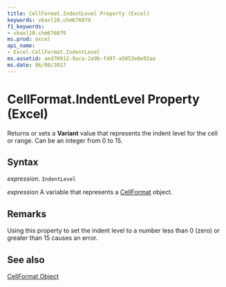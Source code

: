 ```yaml
---
title: CellFormat.IndentLevel Property (Excel)
keywords: vbaxl10.chm676079
f1_keywords:
- vbaxl10.chm676079
ms.prod: excel
api_name:
- Excel.CellFormat.IndentLevel
ms.assetid: aed70912-9aca-2a9b-f497-a5053e8e92ae
ms.date: 06/08/2017
---
```



# CellFormat.IndentLevel Property (Excel)

Returns or sets a  **Variant** value that represents the indent level for the cell or range. Can be an integer from 0 to 15.


## Syntax

 _expression_. `IndentLevel`

 _expression_ A variable that represents a [CellFormat](./Excel.CellFormat.md) object.


## Remarks

Using this property to set the indent level to a number less than 0 (zero) or greater than 15 causes an error.


## See also


[CellFormat Object](Excel.CellFormat.md)

